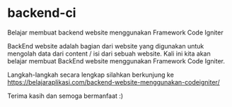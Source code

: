 # backend-ci
Belajar membuat backend website menggunakan Framework Code Igniter

BackEnd website adalah bagian dari website yang digunakan untuk mengolah data dari content / isi dari sebuah website. Kali ini kita akan belajar membuat BackEnd website menggunakan Framework Code Igniter.

Langkah-langkah secara lengkap silahkan berkunjung ke https://belajaraplikasi.com/backend-website-menggunakan-codeigniter/

Terima kasih dan semoga bermanfaat :)
